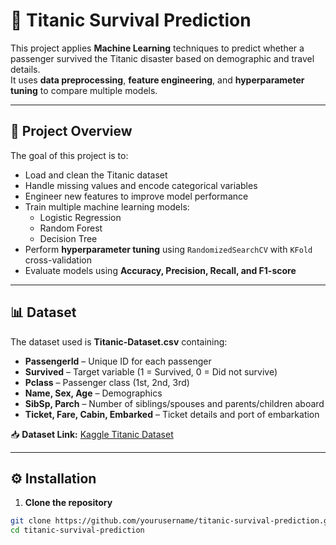 # 🚢 Titanic Survival Prediction

This project applies **Machine Learning** techniques to predict whether a passenger survived the Titanic disaster based on demographic and travel details.  
It uses **data preprocessing**, **feature engineering**, and **hyperparameter tuning** to compare multiple models.

---

## 📌 Project Overview
The goal of this project is to:
- Load and clean the Titanic dataset
- Handle missing values and encode categorical variables
- Engineer new features to improve model performance
- Train multiple machine learning models:
  - Logistic Regression  
  - Random Forest  
  - Decision Tree
- Perform **hyperparameter tuning** using `RandomizedSearchCV` with `KFold` cross-validation
- Evaluate models using **Accuracy, Precision, Recall, and F1-score**

---

## 📊 Dataset
The dataset used is **Titanic-Dataset.csv** containing:
- **PassengerId** – Unique ID for each passenger  
- **Survived** – Target variable (1 = Survived, 0 = Did not survive)  
- **Pclass** – Passenger class (1st, 2nd, 3rd)  
- **Name, Sex, Age** – Demographics  
- **SibSp, Parch** – Number of siblings/spouses and parents/children aboard  
- **Ticket, Fare, Cabin, Embarked** – Ticket details and port of embarkation  

📥 **Dataset Link:** [Kaggle Titanic Dataset](https://www.kaggle.com/c/titanic)

---

## ⚙️ Installation
1. **Clone the repository**
```bash
git clone https://github.com/yourusername/titanic-survival-prediction.git
cd titanic-survival-prediction
